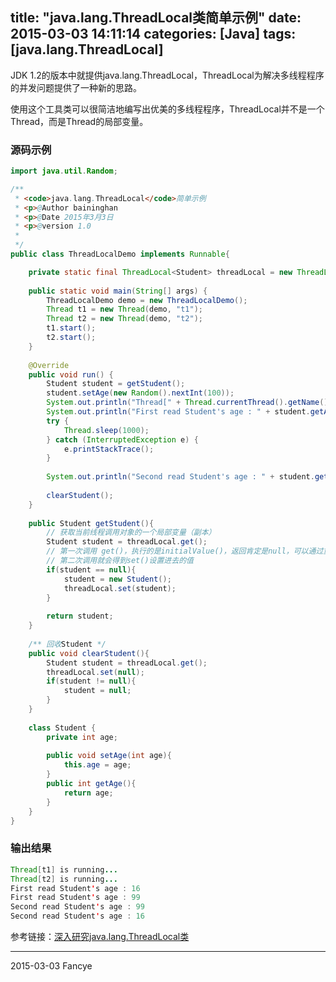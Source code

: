 title: "java.lang.ThreadLocal类简单示例"
date: 2015-03-03 14:11:14
categories: [Java]
tags: [java.lang.ThreadLocal]
---

JDK 1.2的版本中就提供java.lang.ThreadLocal，ThreadLocal为解决多线程程序的并发问题提供了一种新的思路。

使用这个工具类可以很简洁地编写出优美的多线程程序，ThreadLocal并不是一个Thread，而是Thread的局部变量。
<!-- more -->

### 源码示例

```java
import java.util.Random;

/**
 * <code>java.lang.ThreadLocal</code>简单示例
 * <p>@Author baininghan
 * <p>@Date 2015年3月3日
 * <p>@version 1.0
 *
 */
public class ThreadLocalDemo implements Runnable{

	private static final ThreadLocal<Student> threadLocal = new ThreadLocal<Student>();
	
	public static void main(String[] args) {
		ThreadLocalDemo demo = new ThreadLocalDemo();
		Thread t1 = new Thread(demo, "t1");
		Thread t2 = new Thread(demo, "t2");
		t1.start();
		t2.start();
	}
	
	@Override
	public void run() {
		Student student = getStudent();
		student.setAge(new Random().nextInt(100));
		System.out.println("Thread[" + Thread.currentThread().getName() + "] is running...");
		System.out.println("First read Student's age : " + student.getAge());
		try {
			Thread.sleep(1000);
		} catch (InterruptedException e) {
			e.printStackTrace();
		}
		
		System.out.println("Second read Student's age : " + student.getAge());
		
		clearStudent();
	}
	
	public Student getStudent(){
		// 获取当前线程调用对象的一个局部变量（副本）
		Student student = threadLocal.get();
		// 第一次调用 get()，执行的是initialValue()，返回肯定是null，可以通过重写initialValue()方法，获得自己的返回值
		// 第二次调用就会得到set()设置进去的值
		if(student == null){
			student = new Student();
			threadLocal.set(student);
		}
		
		return student;
	}
	
	/** 回收Student */
	public void clearStudent(){
		Student student = threadLocal.get();
		threadLocal.set(null);
		if(student != null){
			student = null;
		}
	}
	
	class Student {
		private int age;
		
		public void setAge(int age){
			this.age = age;
		}
		public int getAge(){
			return age;
		}
	}
}
```

### 输出结果

```java
Thread[t1] is running...
Thread[t2] is running...
First read Student's age : 16
First read Student's age : 99
Second read Student's age : 99
Second read Student's age : 16
```


参考链接：[深入研究java.lang.ThreadLocal类](http://lavasoft.blog.51cto.com/62575/51926/)

---
2015-03-03 Fancye




